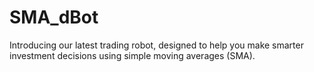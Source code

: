 # SMA_dBot
Introducing our latest trading robot, designed to help you make smarter investment decisions using simple moving averages (SMA).
